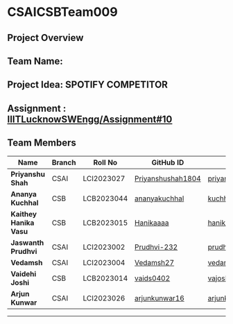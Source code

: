 # CSAICSBTeam009

## **Project Overview**

## **Team Name:**

## **Project Idea:** **SPOTIFY COMPETITOR**

## **Assignment** : [IIITLucknowSWEngg/Assignment#10](https://github.com/IIITLucknowSWEngg/Assignment/issues/10)

## **Team Members**

| Name                    | Branch | Roll No    | GitHub ID                                                 | Email                         |
| ----------------------- | ------ | ---------- | --------------------------------------------------------- | ----------------------------- |
| **Priyanshu Shah**      | CSAI   | LCI2023027 | [Priyanshushah1804](https://github.com/Priyanshushah1804) | priyanshushah1804@outlook.com |
| **Ananya Kuchhal**      | CSB    | LCB2023044 | [ananyakuchhal](https://github.com/ananyakuchhal)         | kuchhalananya@gmail.com       |
| **Kaithey Hanika Vasu** | CSB    | LCB2023015 | [Hanikaaaa](https://github.com/Hanikaaaa)                 | hanikareddy05@gmail.com       |
| **Jaswanth Prudhvi**    | CSAI   | LCI2023002 | [Prudhvi-232](https://github.com/Prudhvi-232)             | prudhvitaduvai@gmail.com      |
| **Vedamsh**             | CSAI   | LCI2023004 | [Vedamsh27](https://github.com/Vedamsh27)                 | vedamsh25@gmail.com           |
| **Vaidehi Joshi**       | CSB    | LCB2023014 | [vaids0402](https://github.com/vaids0402)                 | vajoshi005@gmail.com          |
| **Arjun Kunwar**        | CSAI   | LCI2023026 | [arjunkunwar16](https://github.com/arjunkunwar16)         | arjunkunwar16aka@gmail.com    |

---
